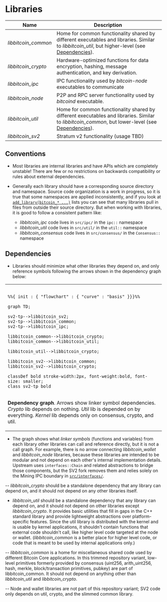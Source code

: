 # Libraries

| Name                     | Description |
|--------------------------|-------------|
| *libbitcoin_common*      | Home for common functionality shared by different executables and libraries. Similar to *libbitcoin_util*, but higher-level (see [Dependencies](#dependencies)). |
| *libbitcoin_crypto*      | Hardware-optimized functions for data encryption, hashing, message authentication, and key derivation. |
| *libbitcoin_ipc*         | IPC functionality used by *bitcoin-node* executables to communicate |
| *libbitcoin_node*        | P2P and RPC server functionality used by *bitcoind* executable. |
| *libbitcoin_util*        | Home for common functionality shared by different executables and libraries. Similar to *libbitcoin_common*, but lower-level (see [Dependencies](#dependencies)). |
| *libbitcoin_sv2*         | Stratum v2 functionality (usage TBD) |

## Conventions

- Most libraries are internal libraries and have APIs which are completely unstable! There are few or no restrictions on backwards compatibility or rules about external dependencies.

- Generally each library should have a corresponding source directory and namespace. Source code organization is a work in progress, so it is true that some namespaces are applied inconsistently, and if you look at [`add_library(bitcoin_* ...)`](../../src/CMakeLists.txt) lists you can see that many libraries pull in files from outside their source directory. But when working with libraries, it is good to follow a consistent pattern like:

  - *libbitcoin_ipc* code lives in `src/ipc/` in the `ipc::` namespace
  - *libbitcoin_util* code lives in `src/util/` in the `util::` namespace
  - *libbitcoin_consensus* code lives in `src/consensus/` in the `Consensus::` namespace

## Dependencies

- Libraries should minimize what other libraries they depend on, and only reference symbols following the arrows shown in the dependency graph below:

<table><tr><td>

```mermaid

%%{ init : { "flowchart" : { "curve" : "basis" }}}%%

graph TD;

sv2-tp-->libbitcoin_sv2;
sv2-tp-->libbitcoin_common;
sv2-tp-->libbitcoin_ipc;

libbitcoin_common-->libbitcoin_crypto;
libbitcoin_common-->libbitcoin_util;

libbitcoin_util-->libbitcoin_crypto;

libbitcoin_sv2-->libbitcoin_common;
libbitcoin_sv2-->libbitcoin_crypto;

classDef bold stroke-width:2px, font-weight:bold, font-size: smaller;
class sv2-tp bold
```
</td></tr><tr><td>

**Dependency graph**. Arrows show linker symbol dependencies. *Crypto* lib depends on nothing. *Util* lib is depended on by everything. *Kernel* lib depends only on consensus, crypto, and util.

</td></tr></table>

- The graph shows what _linker symbols_ (functions and variables) from each library other libraries can call and reference directly, but it is not a call graph. For example, there is no arrow connecting *libbitcoin_wallet* and *libbitcoin_node* libraries, because these libraries are intended to be modular and not depend on each other's internal implementation details. Upstream uses `interfaces::Chain` and related abstractions to bridge those components, but the SV2 fork removes them and relies solely on the Mining IPC boundary in [`src/interfaces/`](../../src/interfaces/).

-- *libbitcoin_crypto* should be a standalone dependency that any library can depend on, and it should not depend on any other libraries itself.

- *libbitcoin_util* should be a standalone dependency that any library can depend on, and it should not depend on other libraries except *libbitcoin_crypto*. It provides basic utilities that fill in gaps in the C++ standard library and provide lightweight abstractions over platform-specific features. Since the util library is distributed with the kernel and is usable by kernel applications, it shouldn't contain functions that external code shouldn't call, like higher level code targeted at the node or wallet. (*libbitcoin_common* is a better place for higher level code, or code that is meant to be used by internal applications only.)

-- *libbitcoin_common* is a home for miscellaneous shared code used by different Bitcoin Core applications. In this trimmed repository variant, low-level primitives formerly provided by consensus (uint256, arith_uint256, hash, merkle, block/transaction primitives, pubkey) are part of libbitcoin_common. It should not depend on anything other than *libbitcoin_util* and *libbitcoin_crypto*.

-- Node and wallet libraries are not part of this repository variant; SV2 code only depends on util, crypto, and the slimmed common library.

